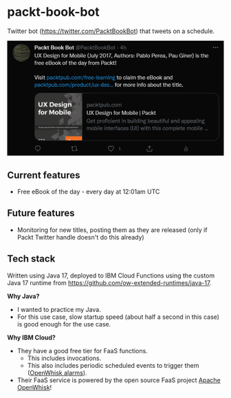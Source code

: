 # packt-book-bot

Twitter bot (https://twitter.com/PacktBookBot) that tweets on a schedule.

![Screenshot of free eBook of the day tweet](img/free_example.png)

## Current features

- Free eBook of the day - every day at 12:01am UTC

## Future features

- Monitoring for new titles, posting them as they are released (only if Packt Twitter handle doesn't do this already)

## Tech stack

Written using Java 17, deployed to IBM Cloud Functions using the custom Java 17 runtime from https://github.com/ow-extended-runtimes/java-17.

**Why Java?**

* I wanted to practice my Java.
* For this use case, slow startup speed (about half a second in this case) is good enough for the use case.

**Why IBM Cloud?**

* They have a good free tier for FaaS functions.
  * This includes invocations.
  * This also includes periodic scheduled events to trigger them ([OpenWhisk alarms](https://github.com/apache/openwhisk-package-alarms/blob/master/provider/lib/cronAlarm.js)).
* Their FaaS service is powered by the open source FaaS project [Apache OpenWhisk](https://openwhisk.apache.org/)! 

